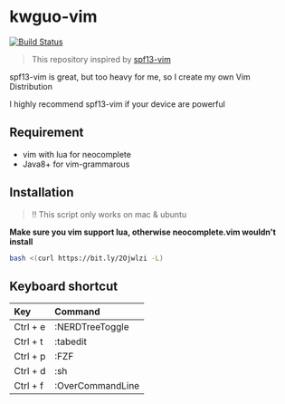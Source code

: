 # kwguo-vim

[![Build Status](https://travis-ci.com/shana0440/kwguo-vim.svg?branch=master)](https://travis-ci.com/shana0440/kwguo-vim)

> This repository inspired by [spf13-vim](https://github.com/spf13/spf13-vim)

spf13-vim is great, but too heavy for me, so I create my own Vim Distribution

I highly recommend spf13-vim if your device are powerful

## Requirement
- vim with lua for neocomplete
- Java8+ for vim-grammarous

## Installation

> !! This script only works on mac & ubuntu

**Make sure you vim support lua, otherwise neocomplete.vim wouldn't install**

```bash
bash <(curl https://bit.ly/2Ojwlzi -L)
```

## Keyboard shortcut

| Key      | Command          |
| :------- | :--------------  |
| Ctrl + e | :NERDTreeToggle  |
| Ctrl + t | :tabedit         |
| Ctrl + p | :FZF             |
| Ctrl + d | :sh              |
| Ctrl + f | :OverCommandLine |

